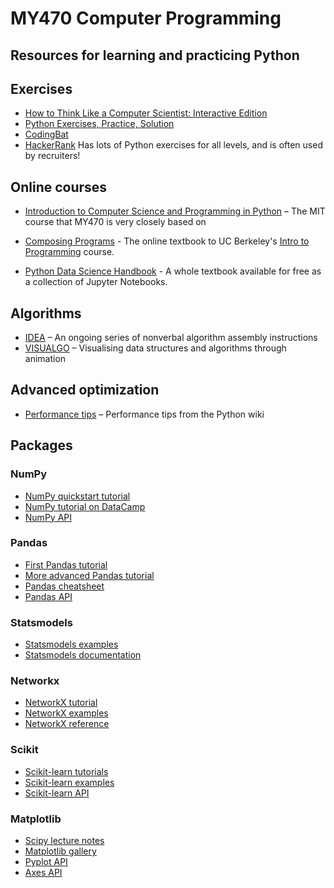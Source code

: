 # MY470 Computer Programming

## Resources for learning and practicing Python


## Exercises

* [How to Think Like a Computer Scientist: Interactive Edition](https://runestone.academy/ns/books/published/thinkcspy/index.html)
* [Python Exercises, Practice, Solution](https://www.w3resource.com/python-exercises/)
* [CodingBat](https://codingbat.com/python)
* [HackerRank](https://www.hackerrank.com/dashboard) Has lots of Python exercises for all levels, and is often used by recruiters!

## Online courses

* [Introduction to Computer Science and Programming in Python](https://ocw.mit.edu/courses/electrical-engineering-and-computer-science/6-0001-introduction-to-computer-science-and-programming-in-python-fall-2016/index.htm) – The MIT course that MY470 is very closely based on

* [Composing Programs](http://composingprograms.com/) - The online textbook to UC Berkeley's [Intro to Programming](https://www2.eecs.berkeley.edu/Courses/CS61A/) course.

* [Python Data Science Handbook](https://github.com/jakevdp/PythonDataScienceHandbook/tree/master/notebooks) - A whole textbook available for free as a collection of Jupyter Notebooks.

## Algorithms

* [IDEA](https://idea-instructions.com/) – An ongoing series of nonverbal algorithm assembly instructions
* [VISUALGO](https://visualgo.net/en) – Visualising data structures and algorithms through animation

## Advanced optimization

* [Performance tips](https://wiki.python.org/moin/PythonSpeed/PerformanceTips) – Performance tips from the Python wiki

## Packages

### NumPy

* [NumPy quickstart tutorial](https://docs.scipy.org/doc/numpy/user/quickstart.html)
* [NumPy tutorial on DataCamp](https://www.datacamp.com/community/tutorials/python-numpy-tutorial)
* [NumPy API](https://docs.scipy.org/doc/numpy/reference/)

### Pandas

* [First Pandas tutorial](https://pandas.pydata.org/pandas-docs/stable/10min.html)
* [More advanced Pandas tutorial](https://pandas.pydata.org/pandas-docs/stable/cookbook.html)
* [Pandas cheatsheet](http://pandas.pydata.org/Pandas_Cheat_Sheet.pdf)
* [Pandas API](https://pandas.pydata.org/pandas-docs/stable/api.html)

### Statsmodels

* [Statsmodels examples](https://www.statsmodels.org/dev/examples/index.html)
* [Statsmodels documentation](http://www.statsmodels.org/stable/index.html)

### Networkx

* [NetworkX tutorial](https://networkx.github.io/documentation/stable/tutorial.html)
* [NetworkX examples](https://networkx.github.io/documentation/stable/auto_examples/index.html)
* [NetworkX reference](https://networkx.github.io/documentation/stable/reference/index.html)

### Scikit

* [Scikit-learn tutorials](http://scikit-learn.org/stable/tutorial/index.html)
* [Scikit-learn examples](http://scikit-learn.org/stable/auto_examples/index.html)
* [Scikit-learn API](http://scikit-learn.org/stable/modules/classes.html)

### Matplotlib

* [Scipy lecture notes](http://www.scipy-lectures.org/intro/matplotlib/matplotlib.html)
* [Matplotlib gallery](http://matplotlib.org/gallery.html)
* [Pyplot API](http://matplotlib.org/api/pyplot_summary.html)
* [Axes API](https://matplotlib.org/api/axes_api.html)
